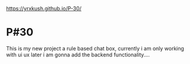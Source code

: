 https://yrxkush.github.io/P-30/
# P#30
This is my new project a rule based chat box, currently i am only working with ui ux later i am gonna add the backend functionality....
